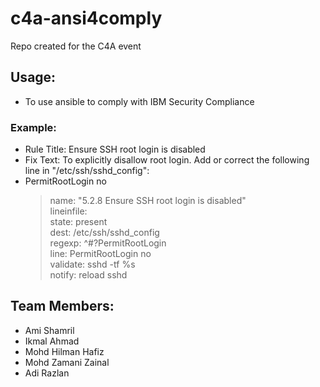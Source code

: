 # c4a-ansi4comply
Repo created for the C4A event

## Usage:
* To use ansible to comply with IBM Security Compliance

### Example:
* Rule Title: Ensure SSH root login is disabled
* Fix Text: To explicitly disallow root login. Add or correct the following line in "/etc/ssh/sshd_config":
* PermitRootLogin no
  > name: "5.2.8 Ensure SSH root login is disabled"<br>
  > lineinfile:<br>
  > 	state: present<br>
  > 	dest: /etc/ssh/sshd_config<br>
  > 	regexp: ^#?PermitRootLogin<br>
  > 	line: PermitRootLogin no<br>
  > 	validate: sshd -tf %s<br>
  > notify: reload sshd<br>

## Team Members:
* Ami Shamril
* Ikmal Ahmad
* Mohd Hilman Hafiz
* Mohd Zamani Zainal
* Adi Razlan
